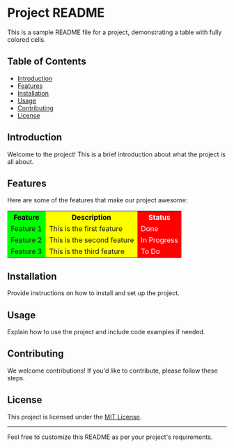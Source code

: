 # Project README

This is a sample README file for a project, demonstrating a table with fully colored cells.

## Table of Contents

- [Introduction](#introduction)
- [Features](#features)
- [Installation](#installation)
- [Usage](#usage)
- [Contributing](#contributing)
- [License](#license)

## Introduction

Welcome to the project! This is a brief introduction about what the project is all about.

## Features

Here are some of the features that make our project awesome:

<table>
  <tr>
    <th style="background-color:#00FF00; color:#000000;">Feature</th>
    <th style="background-color:#FFFF00; color:#000000;">Description</th>
    <th style="background-color:#FF0000; color:#FFFFFF;">Status</th>
  </tr>
  <tr>
    <td style="background-color:#00FF00;">Feature 1</td>
    <td style="background-color:#FFFF00;">This is the first feature</td>
    <td style="background-color:#FF0000; color:#FFFFFF;">Done</td>
  </tr>
  <tr>
    <td style="background-color:#00FF00;">Feature 2</td>
    <td style="background-color:#FFFF00;">This is the second feature</td>
    <td style="background-color:#FF0000; color:#FFFFFF;">In Progress</td>
  </tr>
  <tr>
    <td style="background-color:#00FF00;">Feature 3</td>
    <td style="background-color:#FFFF00;">This is the third feature</td>
    <td style="background-color:#FF0000; color:#FFFFFF;">To Do</td>
  </tr>
</table>

## Installation

Provide instructions on how to install and set up the project.

## Usage

Explain how to use the project and include code examples if needed.

## Contributing

We welcome contributions! If you'd like to contribute, please follow these steps.

## License

This project is licensed under the [MIT License](LICENSE).

---

Feel free to customize this README as per your project's requirements.
